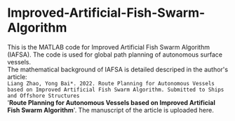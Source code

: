 # Improved-Artificial-Fish-Swarm-Algorithm
This is the MATLAB code for Improved Artificial Fish Swarm Algorithm (IAFSA). The code is used for global path planning of autonomous surface vessels.\
The mathematical background of IAFSA is detailed descriped in the author's article:  
`Liang Zhao, Yong Bai*. 2022. Route Planning for Autonomous Vessels based on Improved Artificial Fish Swarm Algorithm. Submitted to Ships and Offshore Structures`\
'**Route Planning for Autonomous Vessels based on Improved Artificial Fish Swarm Algorithm**'. The manuscript of the article is uploaded here.
